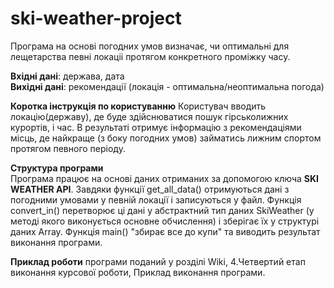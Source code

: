 # ski-weather-project

Програма на основі погодних умов визначає, чи оптимальні для лещетарства певні локаціі протягом конкретного проміжку часу.

**Вхідні дані**: держава, дата  
**Вихідні дані**: рекомендації (локація - оптимальна/неоптимальна погода)
             
**Коротка інструкція по користуванню**
Користувач вводить локацію(державу), де буде здійснюватися пошук гірськолижних курортів, і час. В результаті отримує інформацію з рекомендаціями місць, де найкраще (з боку погодних умов) займатись лижним спортом протягом певного періоду.

**Структура програми**  
Програма працює на основі даних отриманих за допомогою ключа **SKI WEATHER API**. Завдяки функції get_all_data() отримуються дані з погодними умовами у певній локації і записуються у файл. Функція convert_in() перетворює ці дані у абстрактний тип даних SkiWeather (у методі якого виконується основне обчислення) і зберігає їх у структурі даних Array. Функція main() "збирає все до купи" та виводить результат виконання програми.

 
**Приклад роботи** програми поданий у розділі Wiki, 4.Четвертий етап виконання курсової роботи, Приклад виконання програми.
